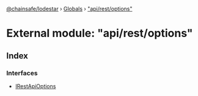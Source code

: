 [@chainsafe/lodestar](../README.md) › [Globals](../globals.md) › ["api/rest/options"](_api_rest_options_.md)

# External module: "api/rest/options"

## Index

### Interfaces

* [IRestApiOptions](../interfaces/_api_rest_options_.irestapioptions.md)
